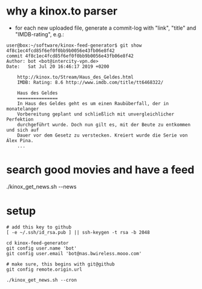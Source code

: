 why a kinox.to parser
=====================

* for each new uploaded file, generate a commit-log with "link", "title" and "IMDB-rating", e.g.:

```
user@box:~/software/kinox-feed-generator$ git show 4f8c1ec4fcd85f6ef0f0bb9b0056e43fb06e8f42
commit 4f8c1ec4fcd85f6ef0f0bb9b0056e43fb06e8f42
Author: bot <bot@intercity-vpn.de>
Date:   Sat Jul 20 16:46:17 2019 +0200

    http://kinox.to/Stream/Haus_des_Geldes.html
    IMDB: Rating: 8.6 http://www.imdb.com/title/tt6468322/

    Haus des Geldes
    ===============
    In Haus des Geldes geht es um einen Raubüberfall, der in monatelanger
    Vorbereitung geplant und schließlich mit unvergleichlicher Perfektion
    durchgeführt wurde. Doch nun gilt es, mit der Beute zu entkommen und sich auf
    Dauer vor dem Gesetz zu verstecken. Kreiert wurde die Serie von Álex Pina.
    ...

```

search good movies and have a feed
==================================

./kinox_get_news.sh --news

setup
=====

```
# add this key to github
[ -e ~/.ssh/id_rsa.pub ] || ssh-keygen -t rsa -b 2048

cd kinox-feed-generator
git config user.name 'bot'
git config user.email 'bot@nas.bwireless.mooo.com'

# make sure, this begins with git@github
git config remote.origin.url

./kinox_get_news.sh --cron
```
